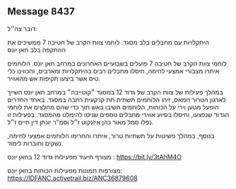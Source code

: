 ## Message 8437

דובר צה״ל: 

היתקלויות עם מחבלים בלב מסגד: לוחמי צוות הקרב של חטיבה 7 ממשיכים את ההתקפה בלב חאן יונס

לוחמי צוות הקרב של חטיבה 7 פועלים בשבועיים האחרונים במרחב חאן יונס. הלוחמים איתרו מצבורי אמצעי לחימה, חיסלו מחבלים רבים בהיתקלויות ומארבים, והכווינו כלי טיס אשר ביצעו תקיפות אש מהאוויר.

במהלך פעילות של צוות הקרב של גדוד 12 במסגד ״קוטייבה״ במרחב חאן יונס השייך לארגון הטרור חמאס, זיהו הלוחמים תשתית תת קרקעית רחבה במסגד. באחד החדרים הופעל מטען וירי על הכוחות, הלוחמים השיבו באש תוך כדי שהם מחלצים את לוחמי הגדוד שנפצעו, וחיסלו בסיוע אווירי מחבלים נוספים שניסו להימלט מהמסגד. בפעילות זו נפלו סמל מאור כהן איזנקוט ז״ל וסמ"ר יונתן דין חיים ז״ל.

בנוסף, במהלך פשיטות על תשתיות טרור, איתרו והחרימו הלוחמים אמצעי לחימה, נשקים וחוברות לימוד.

מצורף תיעוד מפעילות גדוד 12 בחאן יונס : https://bit.ly/3tAhM4O

מצורפות תמונות מפעילות הכוחות בחאן יונס: https://IDFANC.activetrail.biz/ANC36879608

